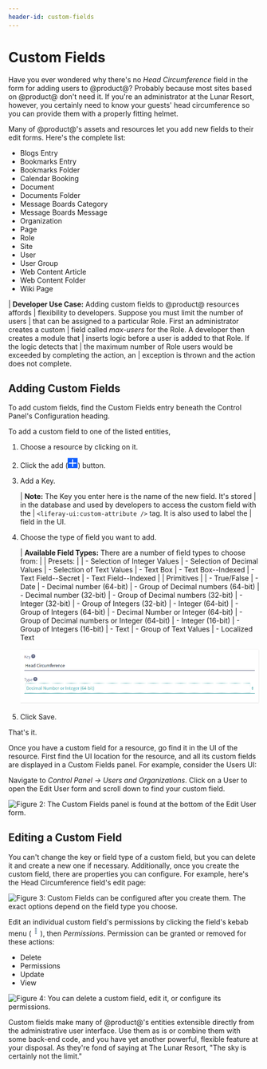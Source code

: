 ```yaml
---
header-id: custom-fields
---
```


# Custom Fields

Have you ever wondered why there's no *Head Circumference* field in the form for
adding users to @product@? Probably because most sites based on @product@ don't
need it. If you're an administrator at the Lunar Resort, however, you certainly
need to know your guests' head circumference so you can provide them with
a properly fitting helmet. 

Many of @product@'s assets and resources let you add new fields to their edit
forms. Here's the complete list:

- Blogs Entry
- Bookmarks Entry
- Bookmarks Folder
- Calendar Booking
- Document
- Documents Folder
- Message Boards Category
- Message Boards Message
- Organization
- Page
- Role
- Site
- User
- User Group
- Web Content Article
- Web Content Folder
- Wiki Page

| **Developer Use Case:** Adding custom fields to @product@ resources affords
| flexibility to developers. Suppose you must limit the number of users
| that can be assigned to a particular Role. First an administrator creates a custom
| field called *max-users* for the Role. A developer then creates a module that
| inserts logic before a user is added to that Role. If the logic detects that
| the maximum number of Role users would be exceeded by completing the action, an
| exception is thrown and the action does not complete.

## Adding Custom Fields

To add custom fields, find the Custom Fields entry beneath the Control Panel's
Configuration heading.

To add a custom field to one of the listed entities, 

1.  Choose a resource by clicking on it.

2.  Click the add (![Add](../../images-dxp/icon-add.png)) button.

3.  Add a Key.

    | **Note:** The Key you enter here is the name of the new field. It's stored
    | in the database and used by developers to access the custom field with the
    | `<liferay-ui:custom-attribute />` tag. It is also used to label the
    | field in the UI.

4. Choose the type of field you want to add.

    | **Available Field Types:** There are a number of field types to choose from:
    | 
    | Presets:
    | 
    | - Selection of Integer Values
    | - Selection of Decimal Values
    | - Selection of Text Values
    | - Text Box
    | - Text Box--Indexed
    | - Text Field--Secret
    | - Text Field--Indexed
    | 
    | Primitives
    | 
    | - True/False
    | - Date
    | - Decimal number (64-bit)
    | - Group of Decimal numbers (64-bit)
    | - Decimal number (32-bit)
    | - Group of Decimal numbers (32-bit)
    | - Integer (32-bit)
    | - Group of Integers (32-bit)
    | - Integer (64-bit)
    | - Group of Integers (64-bit)
    | - Decimal Number or Integer (64-bit)
    | - Group of Decimal numbers or Integer (64-bit)
    | - Integer (16-bit)
    | - Group of Integers (16-bit)
    | - Text
    | - Group of Text Values
    | - Localized Text

    ![Figure 1: At The Lunar Resort, a Head Circumference field is necessary for all users.](../../images/custom-fields-user-head-circumference.png)

5. Click Save.

That's it.

Once you have a custom field for a resource, go find it in the UI of the
resource. First find the UI location for the resource, and all its custom fields
are displayed in a Custom Fields panel. For example, consider the Users UI:

Navigate to *Control Panel &rarr; Users and Organizations*. Click on a User to
open the Edit User form and scroll down to find your custom field.

![Figure 2: The Custom Fields panel is found at the bottom of the Edit User form.](../../images/custom-fields-panel.png)

## Editing a Custom Field

You can't change the key or field type of a custom field, but you can delete it
and create a new one if necessary. Additionally, once you create the custom
field, there are properties you can configure. For example, here's the Head
Circumference field's edit page: 

![Figure 3: Custom Fields can be configured after you create them. The exact
options depend on the field type you choose.](../../images/custom-fields-configuration.png)

Edit an individual custom field's permissions by clicking the field's kebab menu
(![Actions](../../images-dxp/icon-actions.png)), then *Permissions*.  Permission
can be granted or removed for these actions:

- Delete
- Permissions
- Update
- View

![Figure 4: You can delete a custom field, edit it, or configure its
permissions.](../../images/custom-fields-edit.png)

Custom fields make many of @product@'s entities extensible directly from the
administrative user interface. Use them as is or combine them with some
back-end code, and you have yet another powerful, flexible feature at your
disposal. As they're fond of saying at The Lunar Resort, "The sky is certainly
not the limit."
